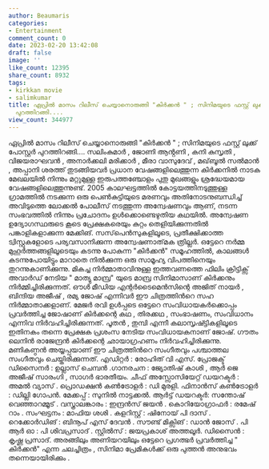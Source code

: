 ```yaml
---
author: Beaumaris
categories:
- Entertainment
comment_count: 0
date: 2023-02-20 13:42:08
draft: false
image: ''
like_count: 12395
share_count: 8932
tags:
- kirkkan movie
- salimkumar
title: ഏപ്രിൽ മാസം റിലീസ് ചെയ്യാനൊരുങ്ങി "കിർക്കൻ " ; സിനിമയുടെ ഫസ്റ്റ് ലുക്ക് പോസ്റ്റർ
  പുറത്തിറങ്ങി....
view_count: 344977
---
```


ഏപ്രിൽ മാസം റിലീസ് ചെയ്യാനൊരുങ്ങി "കിർക്കൻ " ; സിനിമയുടെ ഫസ്റ്റ് ലുക്ക് പോസ്റ്റർ പുറത്തിറങ്ങി.... സലിംകുമാർ , ജോണി ആൻ്റണി , കനി കുസൃതി , വിജയരാഘവൻ , അനാർക്കലി മരിക്കാർ , മീരാ വാസുദേവ് , മഖ്‌ബൂൽ സൽമാൻ , അപ്പാനി ശരത്ത് തുടങ്ങിയവർ പ്രധാന വേഷങ്ങളിലെത്തുന്ന കിർക്കനിൽ നാടക മേഖലയിൽ നിന്നും മറ്റുമുള്ള ഇരുപത്തഞ്ചോളം പുതു മുഖങ്ങളും ശ്രദ്ധേയമായ വേഷങ്ങളിലെത്തുന്നുണ്ട്. 2005 കാലഘട്ടത്തിൽ കോട്ടയത്തിനടുത്തുള്ള ഗ്രാമത്തിൽ നടക്കുന്ന ഒരു പെൺകുട്ടിയുടെ മരണവും അതിനോടനുബന്ധിച്ച് അവിടുത്തെ ലോക്കൽ പോലീസ് നടത്തുന്ന അന്വേഷണവും ആണ്, നടന്ന സംഭവത്തിൽ നിന്നും പ്രചോദനം ഉൾക്കൊണ്ടെഴുതിയ കഥയിൽ. അന്വേഷണ ഉദ്യോഗസ്ഥരുടെ കൂടെ പ്രേക്ഷകരെയും കുറ്റം തെളിയിക്കുന്നതിൽ പങ്കാളികളാക്കുന്ന മേക്കിങ്. സസ്‌പെൻസുകളിലൂടെ, പ്രതീക്ഷിക്കാത്ത ട്വിസ്റ്റുകളോടെ പര്യവസാനിക്കുന്ന അന്വേഷണാത്‌മക ത്രില്ലർ. ഒട്ടേറെ നർമ്മ മുഹൂർത്തങ്ങളിലൂടെയും കടന്നു പോകുന്ന "കിർക്കൻ" സമൂഹത്തിൽ, കാലങ്ങൾ കടന്നുപോയിട്ടും മാറാതെ നിൽക്കുന്ന ഒരു സാമൂഹ്യ വിപത്തിനെയും തുറന്നുകാണിക്കുന്നു. മികച്ച നിർമ്മാതാവിനുള്ള ഇത്തവണത്തെ ഫിലിം ക്രിട്ടിക്സ് അവാർഡ് നേടിയ " മാത്യു മാമ്പ്ര" യുടെ മാമ്പ്ര സിനിമാസാണ് കിർക്കനും നിർമ്മിച്ചിരിക്കുന്നത്. ഔൾ മീഡിയ എന്റർടൈമെൻസിന്റെ അജിത് നായർ , ബിന്ദിയ അജീഷ് , രമ്യ ജോഷ് എന്നിവർ ഈ ചിത്രത്തിൻറെ സഹ നിർമ്മാതാക്കളാണ്. മേജർ രവി ഉൾപ്പടെ ഒട്ടേറെ സംവിധായകർക്കൊപ്പം പ്രവർത്തിച്ച ജോഷാണ് കിർക്കന്റെ കഥ , തിരക്കഥ , സംഭാഷണം, സംവിധാനം എന്നിവ നിർവഹിച്ചിരിക്കുന്നത്. പൂതൻ , തുമ്പി എന്നീ കലാസൃഷ്ട്ടികളിലൂടെ ഇതിനകം തന്നെ പ്രേക്ഷക പ്രശംസ നേടിയ സംവിധായകനാണ് ജോഷ്. ഗൗതം ലെനിൻ രാജേന്ദ്രൻ കിർക്കന്റെ ഛായാഗ്രഹണം നിർവഹിച്ചിരിക്കുന്നു. മണികണ്ഠൻ അയ്യപ്പയാണ് ഈ ചിത്രത്തിൻറെ സംഗീതവും പശ്ചാത്തല സംഗീതവും ചെയ്തിരിക്കുന്നത്. എഡിറ്റർ : രോഹിത് വി എസ്. പ്രോജക്ട് ഡിസൈനർ : ഉല്ലാസ് ചെമ്പൻ .ഗാനരചന : ജ്യോതിഷ് കാശി , ആർ ജെ അജീഷ് സാരംഗി , സാഗർ ഭാരതീയം. ചീഫ് അസ്സോസിയേറ്റ് ഡയറക്ടർ : അമൽ വ്യാസ് . പ്രൊഡക്ഷൻ കൺട്രോളർ : ഡി മുരളി. ഫിനാൻസ് കൺട്രോളർ : ഡില്ലി ഗോപൻ. മേക്കപ്പ് : സുനിൽ നാട്ടക്കൽ. ആർട്ട് ഡയറക്ടർ: സന്തോഷ് വെഞ്ഞാറമ്മൂട് . വസ്ത്രാലങ്കാരം : ഇന്ദ്രൻസ് ജയൻ . കൊറിയോഗ്രാഫർ : രമേഷ് റാം . സംഘട്ടനം : മാഫിയ ശശി . കളറിസ്റ്റ് : ഷിനോയ് പി ദാസ് . റെക്കോർഡിങ് : ബിനൂപ് എസ് ദേവൻ . സൗണ്ട് മിക്സിങ് : ഡാൻ ജോസ് . പി ആർ ഓ : പി ശിവപ്രസാദ് . സ്റ്റിൽസ് : ജയപ്രകാശ് അത്തലൂർ. ഡിസൈൻ : കൃഷ്ണ പ്രസാദ്. അരങ്ങിലും അണിയറയിലും ഒട്ടേറെ പ്രഗത്ഭർ പ്രവർത്തിച്ച " കിർക്കൻ" എന്ന ചലച്ചിത്രം , സിനിമാ പ്രേമികൾക്ക് ഒരു പുത്തൻ അനുഭവം തന്നെയായിരിക്കും .